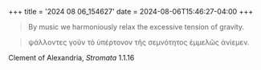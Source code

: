 +++
title = '2024 08 06_154627'
date = 2024-08-06T15:46:27-04:00
+++

> By music we harmoniously relax the excessive tension of gravity.

> ψάλλοντες γοῦν τὸ ὑπέρτονον τῆς σεμνότητος ἐμμελῶς ἀνίεμεν.

Clement of Alexandria, _Stromata_ 1.1.16